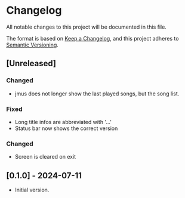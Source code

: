 # Changelog

All notable changes to this project will be documented in this file.

The format is based on [Keep a Changelog](https://keepachangelog.com/en/1.1.0/),
and this project adheres to [Semantic Versioning](https://semver.org/spec/v2.0.0.html).

## [Unreleased]

### Changed

* jmus does not longer show the last played songs, but the song list.

### Fixed

* Long title infos are abbreviated with '...'
* Status bar now shows the correct version

### Changed

* Screen is cleared on exit

## [0.1.0] - 2024-07-11

* Initial version.